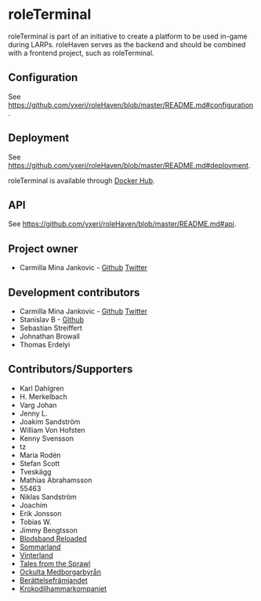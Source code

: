 # roleTerminal

roleTerminal is part of an initiative to create a platform to be used in-game during LARPs. roleHaven serves as the backend and should be combined with a frontend project, such as roleTerminal.

## Configuration

See https://github.com/yxeri/roleHaven/blob/master/README.md#configuration.

## Deployment

See https://github.com/yxeri/roleHaven/blob/master/README.md#deployment.

roleTerminal is available through [Docker Hub](https://cloud.docker.com/u/yxeri/repository/docker/yxeri/roleterminal).

## API

See https://github.com/yxeri/roleHaven/blob/master/README.md#api.

## Project owner

* Carmilla Mina Jankovic - [Github](https://github.com/yxeri) [Twitter](https://twitter.com/yxeri)

## Development contributors

* Carmilla Mina Jankovic - [Github](https://github.com/yxeri) [Twitter](https://twitter.com/yxeri)
* Stanislav B - [Github](https://github.com/stanislavb)
* Sebastian Streiffert
* Johnathan Browall
* Thomas Erdelyi

## Contributors/Supporters

* Karl Dahlgren
* H. Merkelbach
* Varg Johan
* Jenny L.
* Joakim Sandström
* William Von Hofsten
* Kenny Svensson
* tz
* Maria Rodén
* Stefan Scott
* Tveskägg
* Mathias Abrahamsson
* 55463
* Niklas Sandström
* Joachim
* Erik Jonsson
* Tobias W.
* Jimmy Bengtsson
* [Blodsband Reloaded](https://www.bbreloaded.se)
* [Sommarland](http://beratta.org/sommarland/)
* [Vinterland](http://beratta.org/vinterland/)
* [Tales from the Sprawl](http://www.talesfromthesprawl.se)
* [Ockulta Medborgarbyrån](http://www.ockultamedborgarbyran.com)
* [Berättelsefrämjandet](https://beratta.org)
* [Krokodilhammarkompaniet](https://www.bbreloaded.se)
